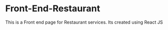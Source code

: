 # Front-End-Restaurant
This is a Front end page for Restaurant services. Its created using React JS
